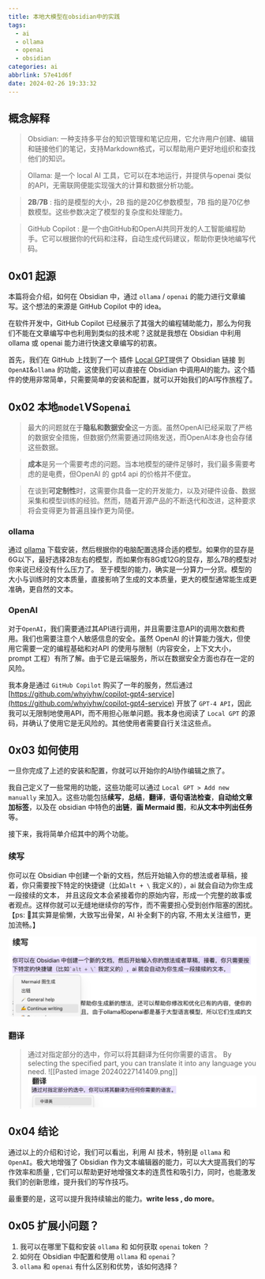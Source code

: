 ```yaml
---
title: 本地大模型在obsidian中的实践
tags:
  - ai
  - ollama
  - openai
  - obsidian
categories: ai
abbrlink: 57e41d6f
date: 2024-02-26 19:33:32
---
```


## 概念解释
> Obsidian: 一种支持多平台的知识管理和笔记应用，它允许用户创建、编辑和链接他们的笔记，支持Markdown格式，可以帮助用户更好地组织和查找他们的知识。

>Ollama: 是一个 local AI 工具，它可以在本地运行，并提供与openai 类似的API，无需联网便能实现强大的计算和数据分析功能。

>**2B**/**7B** : 指的是模型的大小，2B 指的是20亿参数模型，7B 指的是70亿参数模型。这些参数决定了模型的复杂度和处理能力。

> GitHub Copilot : 是一个由GitHub和OpenAI共同开发的人工智能编程助手。它可以根据你的代码和注释，自动生成代码建议，帮助你更快地编写代码。
## 0x01 起源

本篇将会介绍，如何在 Obsidian 中，通过 `ollama` / `openai` 的能力进行文章编写。这个想法的来源是 GitHub Copilot 中的 idea。

在软件开发中，GitHub Copilot 已经展示了其强大的编程辅助能力，那么为何我们不能在文章编写中也利用到类似的技术呢？这就是我想在 Obsidian 中利用 ollama 或 openai 能力进行快速文章编写的初衷。

首先，我们在 GitHub 上找到了一个 插件 [Local GPT](https://github.com/pfrankov/obsidian-local-gpt)提供了 Obsidian 链接 到 `OpenAI`&`ollama` 的功能，这使我们可以直接在 Obsidian 中调用AI的能力。这个插件的使用非常简单，只需要简单的安装和配置，就可以开始我们的AI写作旅程了。

## 0x02 本地`model`VS`openai`

> 最大的问题就在于**隐私和数据安全**这一方面。虽然OpenAI已经采取了严格的数据安全措施，但数据仍然需要通过网络发送，而OpenAI本身也会存储这些数据。

> **成本**是另一个需要考虑的问题。当本地模型的硬件足够时，我们最多需要考虑的是电费，但OpenAI 的 gpt4 api 的价格并不便宜。

> 在谈到**可定制性**时，这需要你具备一定的开发能力，以及对硬件设备、数据采集和模型训练的经验。然而，随着开源产品的不断迭代和改进，这种要求将会变得更为普遍且操作更为简便。
### ollama

通过 [ollama](https://ollama.ai/) 下载安装，然后根据你的电脑配置选择合适的模型。如果你的显存是6G以下，最好选择2B左右的模型，而如果你有8G或12G的显存，那么7B的模型对你来说已经没有什么压力了。
至于模型的能力，确实是一分算力一分货。模型的大小与训练时的文本质量，直接影响了生成的文本质量，更大的模型通常能生成更准确，更自然的文本。
### OpenAI

对于`OpenAI`，我们需要通过其API进行调用，并且需要注意API的调用次数和费用。我们也需要注意个人敏感信息的安全。虽然 OpenAI 的计算能力强大，但使用它需要一定的编程基础和对API 的使用与限制（内容安全，上下文大小，prompt 工程）有所了解。由于它是云端服务，所以在数据安全方面也存在一定的风险。

我本身是通过 `GitHub Copilot` 购买了一年的服务，然后通过 [https://github.com/whyiyhw/copilot-gpt4-service](https://github.com/whyiyhw/copilot-gpt4-service) 开放了 `GPT-4 API`，因此我可以无限制地使用API，而不用担心账单问题。我本身也阅读了 `Local GPT` 的源码，并确认了使用它是无风险的。其他使用者需要自行关注这些点。

## 0x03 如何使用

一旦你完成了上述的安装和配置，你就可以开始你的AI协作编辑之旅了。

我自己定义了一些常用的功能，这些功能可以通过 `Local GPT > Add new manually` 来加入。这些功能包括**续写**，**总结**，**翻译**，**语句语法检查**，**自动给文章加标签**，以及在 obsidian 中特色的**出链**，**画 Mermaid 图**，和**从文本中列出任务**等。

接下来，我将简单介绍其中的两个功能。
### 续写

你可以在 Obsidian 中创建一个新的文档，然后开始输入你的想法或者草稿，接着，你只需要按下特定的快捷键（比如`alt + \` 我定义的），ai 就会自动为你生成一段接续的文本， 并且这段文本会紧接着你的原始内容，形成一个完整的故事或者观点。这样你就可以无缝地继续你的写作，而不需要担心受到创作阻塞的困扰。
【ps: 🌟其实算是偷懒，大致写出骨架，AI 补全剩下的内容, 不用太关注细节，更加流畅。】

![/img/post/article_ollama_obsidian_01](/img/post/article_ollama_obsidian_01.png)

### 翻译

> 通过对指定部分的选中，你可以将其翻译为任何你需要的语言。
> By selecting the specified part, you can translate it into any language you need.
![[Pasted image 20240227141409.png]]
![/img/post/article_ollama_obsidian_02](/img/post/article_ollama_obsidian_02.png)

## 0x04 结论

通过以上的介绍和讨论，我们可以看出，利用 AI 技术，特别是 `ollama` 和 `OpenAI`。极大地增强了 Obsidian 作为文本编辑器的能力，可以大大提高我们的写作效率和质量 , 它们可以帮助更好地增强文本的连贯性和吸引力，同时，也能激发我们的创新思维，提升我们的写作技巧。

最重要的是，这可以提升我持续输出的能力。**write less , do more**。

## 0x05 扩展小问题？

1. 我可以在哪里下载和安装 `ollama` 和 如何获取 `openai` token ？
2. 如何在 Obsidian 中配置和使用 `ollama` 和 `openai`？
3. `ollama` 和 `openai` 有什么区别和优势，该如何选择？